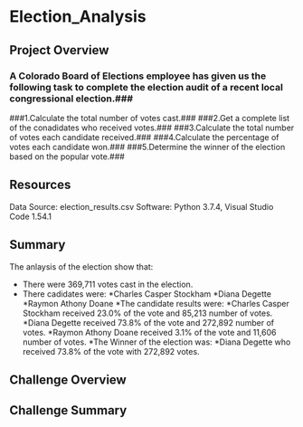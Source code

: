 # Election_Analysis #
## **Project Overview** #
 
### A Colorado Board of Elections employee has given us the following task to complete the election audit of a recent local congressional election.###

###1.Calculate the total number of votes cast.###
###2.Get a complete list of the conadidates who received votes.###
###3.Calculate the total number of votes each candidate received.###
###4.Calculate the percentage of votes each candidate won.###
###5.Determine the winner of the election based on the popular vote.###

## **Resources** ##
Data Source: election_results.csv
Software: Python 3.7.4, Visual Studio Code 1.54.1

## **Summary** ##

The anlaysis of the election show that:

* There were 369,711 votes cast in the election.
* There cadidates were:
  *Charles Casper Stockham
  *Diana Degette
  *Raymon Athony Doane
*The candidate results were:
  *Charles Casper Stockham received 23.0% of the vote and 85,213 number of votes.
  *Diana Degette received 73.8% of the vote and 272,892 number of votes.
  *Raymon Athony Doane received 3.1% of the vote and 11,606 number of votes.
 *The Winner of the election was:
  *Diana Degette who received 73.8% of the vote with 272,892 votes.
  
## **Challenge Overview** ##

## **Challenge Summary** ##
